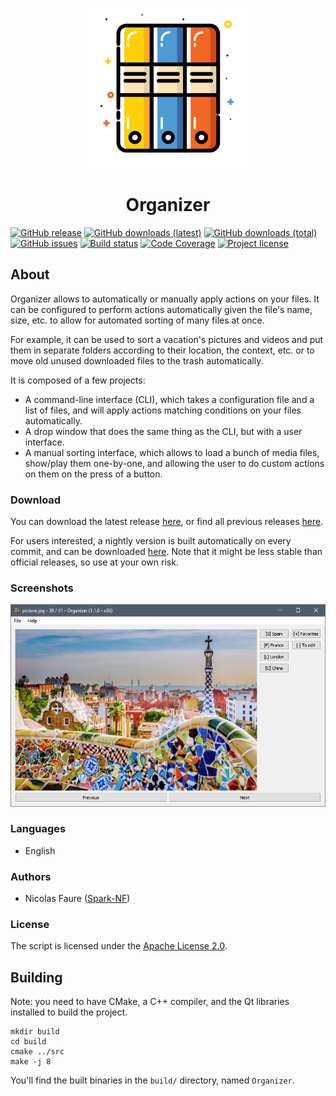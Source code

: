 <p align="center"><img src="src/gui/resources/images/readme.png" alt="" /></p>

<h1 align="center">Organizer</h1>

[![GitHub release](https://img.shields.io/github/release/Spark-NF/organizer.svg)](https://github.com/Spark-NF/organizer/releases/latest)
[![GitHub downloads (latest)](https://img.shields.io/github/downloads/Spark-NF/organizer/latest/total.svg)](https://github.com/Spark-NF/organizer/releases/latest)
[![GitHub downloads (total)](https://img.shields.io/github/downloads/Spark-NF/organizer/total.svg)](https://github.com/Spark-NF/organizer/releases)
[![GitHub issues](https://img.shields.io/github/issues/Spark-NF/organizer.svg)](https://github.com/Spark-NF/organizer/issues)
[![Build status](https://img.shields.io/github/actions/workflow/status/Spark-NF/organizer/build.yml)](https://github.com/Spark-NF/organizer/actions)
[![Code Coverage](https://img.shields.io/codecov/c/github/Spark-NF/organizer.svg)](https://codecov.io/gh/Spark-NF/organizer)
[![Project license](https://img.shields.io/github/license/Spark-NF/organizer.svg)](https://raw.githubusercontent.com/Spark-NF/organizer/develop/LICENSE)

## About
Organizer allows to automatically or manually apply actions on your files. It can be configured to perform actions automatically given the file's name, size, etc. to allow for automated sorting of many files at once.

For example, it can be used to sort a vacation's pictures and videos and put them in separate folders according to their location, the context, etc. or to move old unused downloaded files to the trash automatically.

It is composed of a few projects:

* A command-line interface (CLI), which takes a configuration file and a list of files, and will apply actions matching conditions on your files automatically.
* A drop window that does the same thing as the CLI, but with a user interface.
* A manual sorting interface, which allows to load a bunch of media files, show/play them one-by-one, and allowing the user to do custom actions on them on the press of a button.

### Download
You can download the latest release [here](https://github.com/Spark-NF/organizer/releases/latest), or find all previous releases [here](https://github.com/Spark-NF/organizer/releases).

For users interested, a nightly version is built automatically on every commit, and can be downloaded [here](https://github.com/Spark-NF/organizer/releases/nightly). Note that it might be less stable than official releases, so use at your own risk.

### Screenshots

![Main](src/gui/resources/images/screenshots/main.png)

### Languages
* English

### Authors
* Nicolas Faure ([Spark-NF](https://github.com/Spark-NF))

### License
The script is licensed under the [Apache License 2.0](http://www.apache.org/licenses/LICENSE-2.0).

## Building
Note: you need to have CMake, a C++ compiler, and the Qt libraries installed to build the project.

```
mkdir build
cd build
cmake ../src
make -j 8
```

You'll find the built binaries in the `build/` directory, named `Organizer`.
